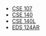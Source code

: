 * [CSE 107](./cse107.md)
* [CSE 140](./cse140.md)
* [CSE 140L](./Wi24cse140l.md)
* [EDS 124AR](./eds124ar.md)
